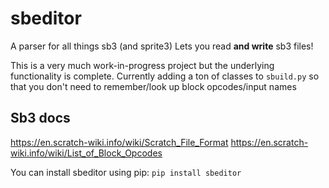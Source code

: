 # sbeditor

A parser for all things sb3 (and sprite3)
Lets you read **and write** sb3 files!

This is a very much work-in-progress project but the underlying functionality is complete. Currently adding a ton of
classes to `sbuild.py` so that you don't need to remember/look up block opcodes/input names

## Sb3 docs

https://en.scratch-wiki.info/wiki/Scratch_File_Format
https://en.scratch-wiki.info/wiki/List_of_Block_Opcodes

You can install sbeditor using pip:
`pip install sbeditor`
